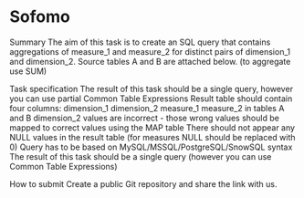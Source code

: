 # Sofomo
Summary
The aim of this task is to create an SQL query that contains aggregations of measure_1 and measure_2 for distinct pairs of dimension_1 and dimension_2. Source tables A and B are attached below. (to aggregate use SUM)

Task specification
The result of this task should be a single query, however you can use partial Common Table Expressions
Result table should contain four columns:
dimension_1
dimension_2 
measure_1
measure_2
in tables A and B dimension_2 values are incorrect - those wrong values should be mapped to correct values using the MAP table 
There should not appear any NULL values in the result table (for measures NULL should be replaced with 0)
Query has to be based on MySQL/MSSQL/PostgreSQL/SnowSQL syntax
The result of this task should be a single query (however you can use Common Table Expressions) 

How to submit
Create a public Git repository and share the link with us.
